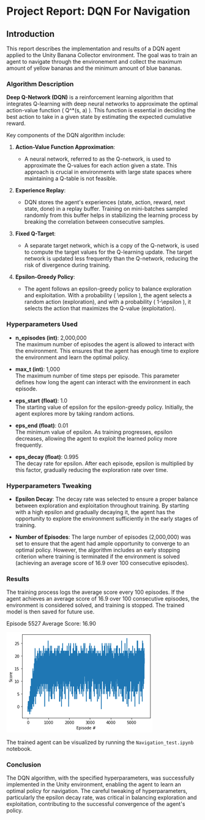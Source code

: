 [//]: # (Image References)

[image1]: https://user-images.githubusercontent.com/10624937/42135619-d90f2f28-7d12-11e8-8823-82b970a54d7e.gif "Trained Agent"


# Project Report: DQN For Navigation

## Introduction

This report describes the implementation and results of a DQN agent applied to the Unity Banana Collector environment. The goal was to train an agent to navigate through the environement and collect the maximum amount of yellow bananas and the minimum amount of blue bananas.

### Algorithm Description

**Deep Q-Network (DQN)** is a reinforcement learning algorithm that integrates Q-learning with deep neural networks to approximate the optimal action-value function \( Q^*(s, a) \). This function is essential in deciding the best action to take in a given state by estimating the expected cumulative reward.

Key components of the DQN algorithm include:

1. **Action-Value Function Approximation**:
   - A neural network, referred to as the Q-network, is used to approximate the Q-values for each action given a state. This approach is crucial in environments with large state spaces where maintaining a Q-table is not feasible.

2. **Experience Replay**:
   - DQN stores the agent's experiences (state, action, reward, next state, done) in a replay buffer. Training on mini-batches sampled randomly from this buffer helps in stabilizing the learning process by breaking the correlation between consecutive samples.

3. **Fixed Q-Target**:
   - A separate target network, which is a copy of the Q-network, is used to compute the target values for the Q-learning update. The target network is updated less frequently than the Q-network, reducing the risk of divergence during training.

4. **Epsilon-Greedy Policy**:
   - The agent follows an epsilon-greedy policy to balance exploration and exploitation. With a probability \( \epsilon \), the agent selects a random action (exploration), and with a probability \( 1-\epsilon \), it selects the action that maximizes the Q-value (exploitation).

### Hyperparameters Used

- **n_episodes (int)**: 2,000,000  
  The maximum number of episodes the agent is allowed to interact with the environment. This ensures that the agent has enough time to explore the environment and learn the optimal policy.

- **max_t (int)**: 1,000  
  The maximum number of time steps per episode. This parameter defines how long the agent can interact with the environment in each episode.

- **eps_start (float)**: 1.0  
  The starting value of epsilon for the epsilon-greedy policy. Initially, the agent explores more by taking random actions.

- **eps_end (float)**: 0.01  
  The minimum value of epsilon. As training progresses, epsilon decreases, allowing the agent to exploit the learned policy more frequently.

- **eps_decay (float)**: 0.995  
  The decay rate for epsilon. After each episode, epsilon is multiplied by this factor, gradually reducing the exploration rate over time.

### Hyperparameters Tweaking

- **Epsilon Decay**: The decay rate was selected to ensure a proper balance between exploration and exploitation throughout training. By starting with a high epsilon and gradually decaying it, the agent has the opportunity to explore the environment sufficiently in the early stages of training.

- **Number of Episodes**: The large number of episodes (2,000,000) was set to ensure that the agent had ample opportunity to converge to an optimal policy. However, the algorithm includes an early stopping criterion where training is terminated if the environment is solved (achieving an average score of 16.9 over 100 consecutive episodes).

### Results

The training process logs the average score every 100 episodes. If the agent achieves an average score of 16.9 over 100 consecutive episodes, the environment is considered solved, and training is stopped. The trained model is then saved for future use.

Episode 5527	Average Score: 16.90

![alt text](image.png)

The trained agent can be visualized by running the `Navigation_test.ipynb` notebook.


### Conclusion

The DQN algorithm, with the specified hyperparameters, was successfully implemented in the Unity environment, enabling the agent to learn an optimal policy for navigation. The careful tweaking of hyperparameters, particularly the epsilon decay rate, was critical in balancing exploration and exploitation, contributing to the successful convergence of the agent's policy.

